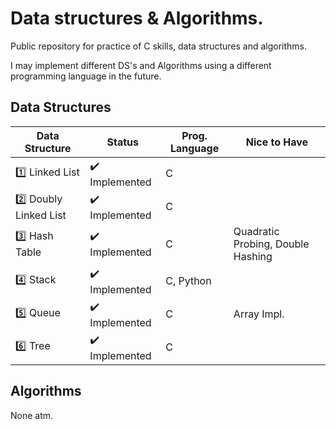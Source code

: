 # Data structures & Algorithms.

Public repository for practice of C skills, data structures and algorithms.

I may implement different DS's and Algorithms using a different programming language in the future.


## Data Structures

Data Structure | Status | Prog. Language | Nice to Have
---|---|---|---
:one: Linked List| :heavy_check_mark: Implemented | C |
:two: Doubly Linked List | :heavy_check_mark: Implemented | C |
:three: Hash Table | :heavy_check_mark: Implemented | C | Quadratic Probing, Double Hashing
:four: Stack | :heavy_check_mark: Implemented | C, Python | 
:five: Queue | :heavy_check_mark: Implemented | C | Array Impl.
:six: Tree | :heavy_check_mark: Implemented | C |

## Algorithms

None atm.